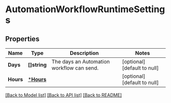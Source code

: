 # AutomationWorkflowRuntimeSettings

## Properties
Name | Type | Description | Notes
------------ | ------------- | ------------- | -------------
**Days** | **[]string** | The days an Automation workflow can send. | [optional] [default to null]
**Hours** | [***Hours**](Hours.md) |  | [optional] [default to null]

[[Back to Model list]](../README.md#documentation-for-models) [[Back to API list]](../README.md#documentation-for-api-endpoints) [[Back to README]](../README.md)


